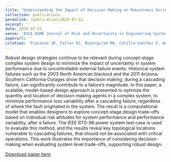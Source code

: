 ```yaml
---
title: "Understanding the Impact of Decision Making on Robustness During Complex System Design: More Resilient Power Systems"
collection: publications
permalink: /publication/2019-07-22
excerpt: ''
date: 2019-07-22
venue: 'ASCE-ASME Journal of Risk and Uncertainty in Engineering Systems, Part B: Mechanical Engineering'
paperurl: ''
citation: 'Piacenza JR, Faller KJ, Bozorgirad MA, Cotilla-Sanchez E, Hoyle C, Tumer IY. &quot;Understanding the Impact of Decision Making on Robustness During Complex System Design: More Resilient Power Systems.&quot; <i>ASCE-ASME Journal of Risk and Uncertainty in Engineering Systems, Part B: Mechanical Engineering</i>. Early Access (2019)'
---
```


Robust design strategies continue to be relevant during concept-stage complex system design to minimize the impact of uncertainty in system performance due to uncontrollable external failure events. Historical system failures such as the 2003 North American blackout and the 2011 Arizona-Southern California Outages show that decision making, during a cascading failure, can significantly contribute to a failure’s magnitude. In this paper, a scalable, model-based design approach is presented to optimize the quantity and location of decision-making agents in a complex system, to minimize performance loss variability after a cascading failure, regardless of where the fault originated in the system. The result is a computational model that enables designers to explore concept-stage design trade-offs based on individual risk attitudes for system performance and performance variability, after a failure. The IEEE RTS-96 power system test case is used to evaluate this method, and the results reveal key topological locations vulnerable to cascading failures, that should not be associated with critical operations. This work illustrates the importance of considering decision-making when evaluating system level trade-offs, supporting robust design.

[Download paper here]()
